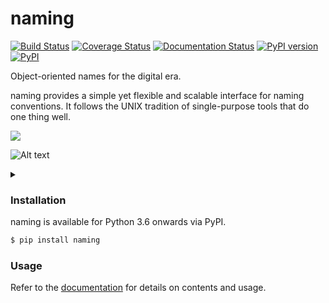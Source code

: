 # naming
[![Build Status](https://travis-ci.org/chrizzFTD/naming.svg?branch=master)](https://travis-ci.org/chrizzFTD/naming)
[![Coverage Status](https://coveralls.io/repos/github/chrizzFTD/naming/badge.svg?branch=master)](https://coveralls.io/github/chrizzFTD/naming?branch=master)
[![Documentation Status](https://readthedocs.org/projects/naming/badge/?version=latest)](https://naming.readthedocs.io/en/latest/?badge=latest)
[![PyPI version](https://badge.fury.io/py/naming.svg)](https://badge.fury.io/py/naming)
[![PyPI](https://img.shields.io/pypi/pyversions/naming.svg)](https://pypi.python.org/pypi/naming)

Object-oriented names for the digital era.

naming provides a simple yet flexible and scalable interface for naming conventions.
It follows the UNIX tradition of single-purpose tools that do one thing well.

<div class="footer">
        <img src="https://docs.google.com/drawings/d/1wU-T04kgE7O_uVr4XRNIxGsnZP-TJmVxG5mqQE6mMNM/pub?w=1380&amp;h=980">
    </div>

![Alt text](http://g.gravizo.com/source/custom_mark?https%3A%2F%2Fraw.githubusercontent.com%2FchrizzFTD%2Fnaming%2Ffeature%2Fgraphviz_readme%2FREADME.md)
<details> 
<summary></summary>
custom_mark
 digraph G {
    {
      node [style="rounded, filled" shape=box];
      class, FILE, PIPE, PIPEFILE;
    }
    {
      node [style=filled margin=0 width=1 height=0.46 shape=polygon fixedsize=true skew=0.4];
      format, file_format, pipe_format, pipefile_format;
    }
    {
      node [shape=none];
      patterns, file_patterns, pipe_patterns, pipefile_patterns;
    }
    {
      node [style="dashed, filled" shape=box];
      example, file_example, pipe_example, pipefile_example;
    }
    subgraph legend {
        edge[style=invis];
        class, format, example, patterns [color=gray40 fillcolor=gray95];
        patterns [label="field=pattern" fontcolor=gray22];
        class -> format -> patterns  -> example;
    }
    FILE, file_format, file_example [color=lightgoldenrod3 fillcolor=lemonchiffon1];
    file_format [label=".{suffix}"];
    file_example [label=".ext"];
    file_patterns [label="suffix = \w+" fontcolor=lightgoldenrod4];
    PIPE, pipe_format, pipe_example [color=lightskyblue4 fillcolor=lightblue];
    pipe_format [label=".{pipe}"];
    pipe_example [label=".1.out.101"];
    pipe_patterns [label="version = \d+ output=\w+? frame=\d+?"];
    PIPEFILE, pipefile_format, pipefile_example [color=mediumorchid4 fillcolor=plum2];
    pipefile_format [skew=0.15 width=2 label="{base}.{pipe}.{suffix}"];
    pipefile_example [label="framed_data.7.out.101.ext"];
    pipefile_patterns [label="base = \w+" fontcolor=mediumorchid4];
    edge [color=gray36 arrowhead="vee"];
    PIPE -> pipe_format -> pipe_patterns -> pipe_example;
    FILE -> file_format -> file_patterns -> file_example;
    PIPEFILE -> pipefile_format -> pipefile_patterns -> pipefile_example;
    {PIPE, FILE} -> PIPEFILE;
 }
)
custom_mark
</details>
    
### Installation

naming is available for Python 3.6 onwards via PyPI.

```bash
$ pip install naming
```

### Usage

Refer to the [documentation](http://naming.readthedocs.io/en/latest/) for details on contents and usage.
